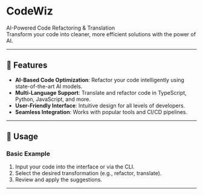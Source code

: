 # CodeWiz

AI-Powered Code Refactoring & Translation  
Transform your code into cleaner, more efficient solutions with the power of AI.

---

## 🚀 Features
- **AI-Based Code Optimization**: Refactor your code intelligently using state-of-the-art AI models.
- **Multi-Language Support**: Translate and refactor code in TypeScript, Python, JavaScript, and more.
- **User-Friendly Interface**: Intuitive design for all levels of developers.
- **Seamless Integration**: Works with popular tools and CI/CD pipelines.

---

## 📖 Usage

### Basic Example
1. Input your code into the interface or via the CLI.
2. Select the desired transformation (e.g., refactor, translate).
3. Review and apply the suggestions.

---

